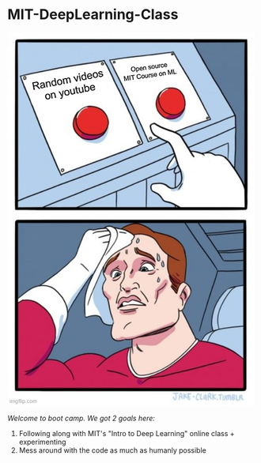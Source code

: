 # MIT-DeepLearning-Class

![Get Excited!!!](/quality_meme.jpg)

*Welcome to boot camp. We got 2 goals here:*
1. Following along with MIT's "Intro to Deep Learning" online class + experimenting
2. Mess around with the code as much as humanly possible


